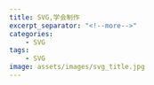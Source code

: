 ```yaml
---
title: SVG,学会制作
excerpt_separator: "<!--more-->"
categories:
    - SVG
tags:
    - SVG
image: assets/images/svg_title.jpg    
---
```


<!--more-->
<svg height="70">
  <g> 
    <text font-family="microsoft yahei" font-size="20" y="30" x="30">
<i class="fas fa-ice-cream"></i>
      <animate attributeName="x" to="220" begin="0s" dur="3s"  repeatCount="indefinite" />
    </text>
  </g>
</svg>